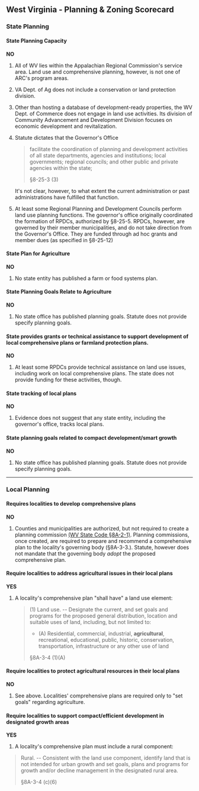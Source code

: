 ## West Virginia - Planning & Zoning Scorecard

### State Planning

#### State Planning Capacity

**NO**

1.  All of WV lies within the Appalachian Regional Commission's service area. Land use and comprehensive planning, however, is not one of ARC's program areas.
2.  VA Dept. of Ag does not include a conservation or land protection division.
3. Other than hosting a database of development-ready properties, the WV Dept. of Commerce does not engage in land use activities. Its division of Community Advancement and Development Division focuses on economic development and revitalization.
4.  Statute dictates that the Governor's Office
    >facilitate the coordination of planning and development activities of all state departments, agencies and institutions; local governments; regional councils; and other public and private agencies within the state;
    >
    >§8-25-3 (3)

    It's not clear, however, to what extent the current administration or past administrations have fulfilled that function.
5.  At least some Regional Planning and Development Councils perform land use planning functions. The governor's office originally coordinated the formation of RPDCs, authorized by §8-25-5. RPDCs, however, are governed by their member municipalities, and do not take direction from the Governor's Office. They are funded through ad hoc grants and member dues (as specified in §8-25-12)

####  State Plan for Agriculture

**NO**

1.  No state entity has published a farm or food systems plan.

#### State Planning Goals Relate to Agriculture

**NO**

1. No state office has published planning goals. Statute does not provide specify planning goals.

#### State provides grants or technical assistance to support development of local comprehensive plans or farmland protection plans.

**NO**

1.  At least some RPDCs provide technical assistance on land use issues, including work on local comprehensive plans. The state does not provide funding for these activities, though.

#### State tracking of local plans

**NO**

1.  Evidence does not suggest that any state entity, including the governor's office, tracks local plans.

#### State planning goals related to compact development/smart growth

**NO**

1. No state office has published planning goals. Statute does not provide specify planning goals.

---

### Local Planning

#### Requires localities to develop comprehensive plans

**NO**

1.  Counties and municipalities are authorized, but not required to create a planning commission [(WV State Code §8A-2-1)](http://www.legis.state.wv.us/WVCODE/Code.cfm?chap=08a&art=2#02). Planning commissions, once created, are required to prepare and recommend a comprehensive plan to the locality's governing body (§8A-3-3.). Statute, however does not mandate that the governing body *adopt* the proposed comprehensive plan.

#### Require localities to address agricultural issues in their local plans

**YES**

1.  A locality's comprehensive plan "shall have" a land use element:

    >(1) Land use. -- Designate the current, and set goals and programs for the proposed general distribution, location and suitable uses of land, including, but not limited to:
    >
    > * (A) Residential, commercial, industrial, **agricultural**, recreational, educational, public, historic, conservation, transportation, infrastructure or any other use of land
    >
    >§8A-3-4 (1)(A)

#### Require localities to protect agricultural resources in their local plans

**NO**

1.  See above. Localities' comprehensive plans are required only to "set goals" regarding agriculture.

#### Require localities to support compact/efficient development in designated growth areas

**YES**

1. A locality's comprehensive plan must include a rural component:

  > Rural. -- Consistent with the land use component, identify land that is not intended for urban growth and set goals, plans and programs for growth and/or decline management in the designated rural area.
  >
  >§8A-3-4 (c)(6)
